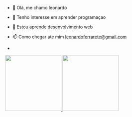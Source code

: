 - 👋  Olá, me chamo leonardo
- 👀 Tenho interesse em aprender programaçao
- 🌱  Estou aprende desenvolvimento web
- 📫 Como chegar ate mim leonardoferrarete@gmail.com

-  <div align="center">
  <a href="https://github.com/leo435-fak">
  <img height="180em" src="https://github-readme-stats.vercel.app/api?username=LeonardoFerrarete&show_icons=true&theme=dracula&include_all_commits=true&count_private=true"/>
  <img height="180em" src="https://github-readme-stats.vercel.app/api/top-langs/?username=rafaballerini&layout=compact&langs_count=7&theme=dracula"/>
</div>
